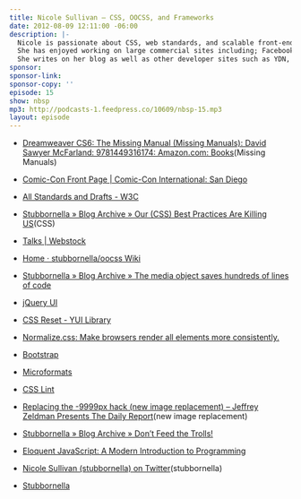 ```yaml
---
title: Nicole Sullivan — CSS, OOCSS, and Frameworks
date: 2012-08-09 12:11:00 -06:00
description: |-
  Nicole is passionate about CSS, web standards, and scalable front-end architecture for sites with large numbers of pages and visitors. She speaks about performance at conferences around the world, most recently at Ajax Experience, ParisWeb, and Web Directions North.
  She has enjoyed working on large commercial sites including; Facebook, Yahoo!, Club Med, Accor, Renault, and La Poste.
  She writes on her blog as well as other developer sites such as YDN, Opera, and YUI Blog.
sponsor: 
sponsor-link: 
sponsor-copy: ''
episode: 15
show: nbsp
mp3: http://podcasts-1.feedpress.co/10609/nbsp-15.mp3
layout: episode
---
```


* [Dreamweaver CS6: The Missing Manual (Missing Manuals): David Sawyer McFarland: 9781449316174: Amazon.com: Books](http://www.amazon.com/Dreamweaver-CS6-The-Missing-Manual/dp/1449316174)(Missing Manuals)


* [Comic-Con Front Page | Comic-Con International: San Diego](http://www.comic-con.org/cci/)


* [All Standards and Drafts - W3C](http://www.w3.org/TR/)


* [Stubbornella » Blog Archive » Our (CSS) Best Practices Are Killing US](http://www.stubbornella.org/content/2011/04/28/our-best-practices-are-killing-us/)(CSS)


* [Talks | Webstock](http://www.webstock.org.nz/talks/)


* [Home · stubbornella/oocss Wiki](https://github.com/stubbornella/oocss/wiki)


* [Stubbornella » Blog Archive » The media object saves hundreds of lines of code](http://www.stubbornella.org/content/2010/06/25/the-media-object-saves-hundreds-of-lines-of-code/)


* [jQuery UI](http://jqueryui.com/)


* [CSS Reset - YUI Library](http://yuilibrary.com/yui/docs/cssreset/)


* [Normalize.css: Make browsers render all elements more consistently.](http://necolas.github.io/normalize.css/)


* [Bootstrap](http://getbootstrap.com/2.3.2/)


* [Microformats](http://microformats.org/)


* [CSS Lint](http://csslint.net/)


* [Replacing the -9999px hack (new image replacement) – Jeffrey Zeldman Presents The Daily Report](http://www.zeldman.com/2012/03/01/replacing-the-9999px-hack-new-image-replacement/)(new image replacement)


* [Stubbornella » Blog Archive » Don’t Feed the Trolls!](http://www.stubbornella.org/content/2012/05/31/dont-feed-the-trolls/)


* [Eloquent JavaScript: A Modern Introduction to Programming](http://eloquentjavascript.net/)


* [Nicole Sullivan (stubbornella) on Twitter](https://twitter.com/stubbornella)(stubbornella)


* [Stubbornella](http://www.stubbornella.org/content/)
